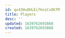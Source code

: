 ```yaml
---
id: qx43HuOHLEifknzCvOKfM
title: Players
desc: ''
updated: 1639762693868
created: 1639762693868
---
```


